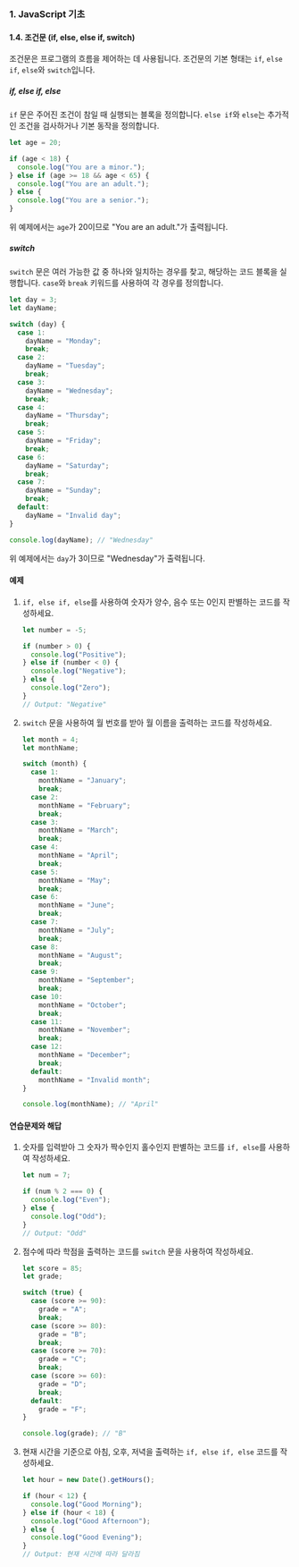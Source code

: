 ### 1. JavaScript 기초

#### 1.4. 조건문 (if, else, else if, switch)

조건문은 프로그램의 흐름을 제어하는 데 사용됩니다. 조건문의 기본 형태는 `if`, `else if`, `else`와 `switch`입니다.

##### if, else if, else
`if` 문은 주어진 조건이 참일 때 실행되는 블록을 정의합니다. `else if`와 `else`는 추가적인 조건을 검사하거나 기본 동작을 정의합니다.

```javascript
let age = 20;

if (age < 18) {
  console.log("You are a minor.");
} else if (age >= 18 && age < 65) {
  console.log("You are an adult.");
} else {
  console.log("You are a senior.");
}
```

위 예제에서는 `age`가 20이므로 "You are an adult."가 출력됩니다.

##### switch
`switch` 문은 여러 가능한 값 중 하나와 일치하는 경우를 찾고, 해당하는 코드 블록을 실행합니다. `case`와 `break` 키워드를 사용하여 각 경우를 정의합니다.

```javascript
let day = 3;
let dayName;

switch (day) {
  case 1:
    dayName = "Monday";
    break;
  case 2:
    dayName = "Tuesday";
    break;
  case 3:
    dayName = "Wednesday";
    break;
  case 4:
    dayName = "Thursday";
    break;
  case 5:
    dayName = "Friday";
    break;
  case 6:
    dayName = "Saturday";
    break;
  case 7:
    dayName = "Sunday";
    break;
  default:
    dayName = "Invalid day";
}

console.log(dayName); // "Wednesday"
```

위 예제에서는 `day`가 3이므로 "Wednesday"가 출력됩니다.

#### 예제

1. `if, else if, else`를 사용하여 숫자가 양수, 음수 또는 0인지 판별하는 코드를 작성하세요.
   ```javascript
   let number = -5;

   if (number > 0) {
     console.log("Positive");
   } else if (number < 0) {
     console.log("Negative");
   } else {
     console.log("Zero");
   }
   // Output: "Negative"
   ```

2. `switch` 문을 사용하여 월 번호를 받아 월 이름을 출력하는 코드를 작성하세요.
   ```javascript
   let month = 4;
   let monthName;

   switch (month) {
     case 1:
       monthName = "January";
       break;
     case 2:
       monthName = "February";
       break;
     case 3:
       monthName = "March";
       break;
     case 4:
       monthName = "April";
       break;
     case 5:
       monthName = "May";
       break;
     case 6:
       monthName = "June";
       break;
     case 7:
       monthName = "July";
       break;
     case 8:
       monthName = "August";
       break;
     case 9:
       monthName = "September";
       break;
     case 10:
       monthName = "October";
       break;
     case 11:
       monthName = "November";
       break;
     case 12:
       monthName = "December";
       break;
     default:
       monthName = "Invalid month";
   }

   console.log(monthName); // "April"
   ```

#### 연습문제와 해답

1. 숫자를 입력받아 그 숫자가 짝수인지 홀수인지 판별하는 코드를 `if, else`를 사용하여 작성하세요.
   ```javascript
   let num = 7;

   if (num % 2 === 0) {
     console.log("Even");
   } else {
     console.log("Odd");
   }
   // Output: "Odd"
   ```

2. 점수에 따라 학점을 출력하는 코드를 `switch` 문을 사용하여 작성하세요.
   ```javascript
   let score = 85;
   let grade;

   switch (true) {
     case (score >= 90):
       grade = "A";
       break;
     case (score >= 80):
       grade = "B";
       break;
     case (score >= 70):
       grade = "C";
       break;
     case (score >= 60):
       grade = "D";
       break;
     default:
       grade = "F";
   }

   console.log(grade); // "B"
   ```

3. 현재 시간을 기준으로 아침, 오후, 저녁을 출력하는 `if, else if, else` 코드를 작성하세요.
   ```javascript
   let hour = new Date().getHours();

   if (hour < 12) {
     console.log("Good Morning");
   } else if (hour < 18) {
     console.log("Good Afternoon");
   } else {
     console.log("Good Evening");
   }
   // Output: 현재 시간에 따라 달라짐
   ```
